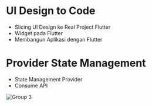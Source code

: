 # UI Design to Code
- Slicing UI Design ke Real Project Flutter
- Widget pada Flutter
- Membangun Aplikasi dengan Flutter

# Provider State Management
- State Management Provider
- Consume API

![Group 3](https://user-images.githubusercontent.com/41983828/225244669-bdf53066-7293-48de-abf2-92550960d173.png)



